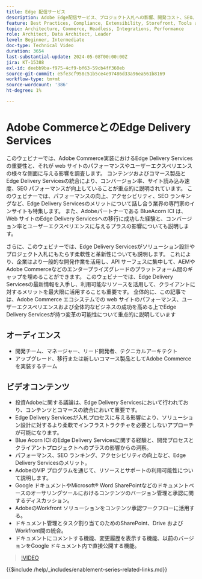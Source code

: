 ```yaml
---
title: Edge 配信サービス
description: Adobe Edge配信サービス、プロジェクト入札への影響、開発コスト、SEO、ADA、パーソナライズされたエクスペリエンスの可能性について説明します。
feature: Best Practices, Compliance, Extensibility, Storefront, Tools and External Services
topic: Architecture, Commerce, Headless, Integrations, Performance
role: Architect, Data Architect, Leader
level: Beginner, Intermediate
doc-type: Technical Video
duration: 3654
last-substantial-update: 2024-05-08T00:00:00Z
jira: KT-15388
exl-id: deebb9ba-f975-4cf9-bf63-59cb4ff360eb
source-git-commit: e5fe3cf958c51b5ce4e97486d33a96ea561b8169
workflow-type: tm+mt
source-wordcount: '386'
ht-degree: 1%

---
```


# Adobe CommerceとのEdge Delivery Services

このウェビナーでは、Adobe Commerce実装におけるEdge Delivery Servicesの重要性と、それが web サイトのパフォーマンスやユーザーエクスペリエンスの様々な側面に与える影響を調査します。 コンテンツおよびコマース製品とEdge Delivery Servicesの統合により、コンバージョン率、サイト読み込み速度、SEO パフォーマンスが向上していることが重点的に説明されています。 このウェビナーでは、パフォーマンスの向上、アクセシビリティ、SEO ランキングなど、Edge Delivery Servicesのメリットについて話し合う業界の専門家のインサイトも特集します。 また、Adobeパートナーである BlueAcorn ICI は、Web サイトのEdge Delivery Servicesへの移行に成功した経験と、コンバージョン率とユーザーエクスペリエンスに与えるプラスの影響についても説明します。

さらに、このウェビナーでは、Edge Delivery Servicesがソリューション設計やプロジェクト入札にもたらす柔軟性と革新性についても説明します。 これにより、企業はより一般的な開発作業を活用し、API サーフェスに集中して、AEMやAdobe Commerceなどのエンタープライズグレードのプラットフォーム間のギャップを埋めることができます。 このウェビナーでは、Edge Delivery Servicesの最新情報を入手し、利用可能なリソースを活用して、クライアントに対するメリットを最大限に活用することも重要です。 全体的に、この記事では、Adobe Commerce エコシステムでの web サイトのパフォーマンス、ユーザーエクスペリエンスおよび全体的なビジネスの成功を高める上でEdge Delivery Servicesが持つ変革の可能性について重点的に説明しています

## オーディエンス

* 開発チーム、マネージャー、リード開発者、テクニカルアーキテクト
* アップグレード、移行または新しいコマース製品としてAdobe Commerceを実装するチーム

## ビデオコンテンツ

* 投資Adobeに関する議論は、Edge Delivery Servicesにおいて行われており、コンテンツとコマースの統合において重要です。
* Edge Delivery Servicesが入札プロセスに与える影響により、ソリューション設計に対するより柔軟でインフラストラクチャを必要としないアプローチが可能になります。
* Blue Acorn ICI のEdge Delivery Servicesに関する経験と、開発プロセスとクライアントプロジェクトへのプラスの影響からの洞察。
* パフォーマンス、SEO ランキング、アクセシビリティの向上など、Edge Delivery Servicesのメリット。
* AdobeのVIP プログラムを通じて、リソースとサポートの利用可能性について説明します。
* Google ドキュメントやMicrosoft® Word SharePointなどのドキュメントベースのオーサリングツールにおけるコンテンツのバージョン管理と承認に関するディスカッション。
* AdobeのWorkfront ソリューションをコンテンツ承認ワークフローに活用する。
* ドキュメント管理とタスク割り当てのためのSharePoint、Drive およびWorkfront間の統合。
* ドキュメントにコメントする機能、変更履歴を表示する機能、以前のバージョンをGoogle ドキュメント内で直接公開する機能。


>[!VIDEO](https://video.tv.adobe.com/v/3429059?learn=on)

{{$include /help/_includes/enablement-series-related-links.md}}
